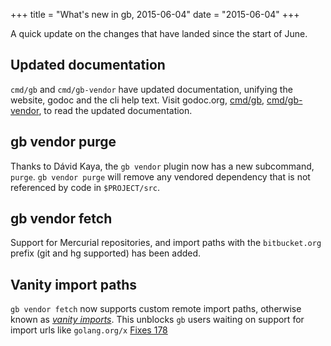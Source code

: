 +++
title = "What's new in gb, 2015-06-04"
date = "2015-06-04"
+++

A quick update on the changes that have landed since the start of June.

<!--more-->

## Updated documentation

`cmd/gb` and `cmd/gb-vendor` have updated documentation, unifying the website, godoc and the cli help text. Visit godoc.org, [cmd/gb](http://godoc.org/github.com/constabulary/gb/cmd/gb), [cmd/gb-vendor](http://godoc.org/github.com/constabulary/gb/cmd/gb-vendor), to read the updated documentation.

## gb vendor purge

Thanks to Dávid Kaya, the `gb vendor` plugin now has a new subcommand, `purge`. `gb vendor purge` will remove any vendored dependency that is not referenced by code in `$PROJECT/src`.

## gb vendor fetch

Support for Mercurial repositories, and import paths with the `bitbucket.org` prefix (git and hg supported) has been added.

## Vanity import paths

`gb vendor fetch` now supports custom remote import paths, otherwise known as [_vanity imports_](http://golang.org/cmd/go/#hdr-Remote_import_paths). This unblocks `gb` users waiting on support for import urls like `golang.org/x` [Fixes 178](https://github.com/constabulary/gb/issues/178) 

